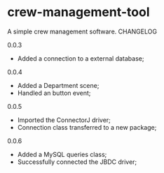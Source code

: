 # crew-management-tool
A simple crew management software.
CHANGELOG

0.0.3
  - Added a connection to a external database;

0.0.4
  - Added a Department scene;
  - Handled an button event;

0.0.5
  - Imported the ConnectorJ driver;
  - Connection class transferred to a new package;
  
0.0.6
  - Added a MySQL queries class;
  - Successfully connected the JBDC driver;
